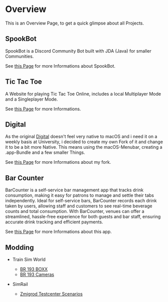 # Overview

This is an Overview Page, to get a quick glimpse about all Projects.

## SpookBot

SpookBot is a Discord Community Bot built with JDA (Java) for smaller Communities.

See [this Page](./spookbot.md) for more Informations about SpookBot.

## Tic Tac Toe

A Website for playing Tic Tac Toe Online, includes a local Multiplayer Mode and a Singleplayer Mode.

See [this Page](./tictactoe.md) for more Informations.

## Digital

As the original [Digital](https://github.com/hneemann/Digital) doesn't feel very native to macOS and i need it on a weekly basis at University, i decided to create my own Fork of it and change it to be a bit more Native. This means using the macOS-Menubar, creating a .app-Bundle and a few smaller Things.

See [this Page](./digital.md) for more Informations about my fork.

## Bar Counter

BarCounter is a self-service bar management app that tracks drink consumption, making it easy for patrons to manage and settle their tabs independently. Ideal for self-service bars, BarCounter records each drink taken by users, allowing staff and customers to see real-time beverage counts and total consumption. With BarCounter, venues can offer a streamlined, hassle-free experience for both guests and bar staff, ensuring accurate drink tracking and efficient payments.

See [this Page](./barcounter.md) for more Informations about this app.

## Modding

- Train Sim World

    - [BR 193 BOXX](./modding/vectron_boxx)
    - [BR 193 Cameras](./modding/vectron_camera)

- SimRail

    - [Zmigrod Testcenter Scenarios](./modding/zmigrodtc)
